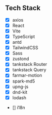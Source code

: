 ## Tech Stack

- [x] axios
- [x] React
- [x] Vite
- [x] TypeScript
- [x] antd
- [x] TailwindCSS
- [x] Sass
- [x] zustond
- [x] tankstack Router
- [x] tankstack Query
- [x] farmar-motion
- [x] spark-md5
- [x] upng-js
- [x] dnd-kit
- [x] lodash
- [] i18n
